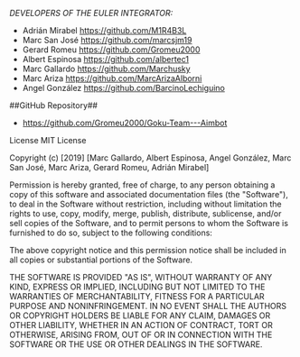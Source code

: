 *DEVELOPERS OF THE  EULER INTEGRATOR:*


- Adrián Mirabel   https://github.com/M1R4B3L
- Marc San José    https://github.com/marcsjm19
- Gerard Romeu     https://github.com/Gromeu2000
- Albert Espinosa  https://github.com/albertec1
- Marc Gallardo    https://github.com/Marchusky
- Marc Ariza       https://github.com/MarcArizaAlborni
- Angel González   https://github.com/BarcinoLechiguino

##GitHub Repository##

- https://github.com/Gromeu2000/Goku-Team---Aimbot

License
MIT License

Copyright (c) [2019] [Marc Gallardo, Albert Espinosa, Angel González, Marc San José, Marc Ariza, Gerard Romeu, Adrián Mirabel]

Permission is hereby granted, free of charge, to any person obtaining a copy of this software and 
associated documentation files (the "Software"), to deal in the Software without restriction, 
including without limitation the rights to use, copy, modify, merge, publish, distribute, sublicense, 
and/or sell copies of the Software, and to permit persons to whom the Software is furnished to do so,
subject to the following conditions:

The above copyright notice and this permission notice shall be included in all copies or substantial 
portions of the Software.

THE SOFTWARE IS PROVIDED "AS IS", WITHOUT WARRANTY OF ANY KIND, EXPRESS OR IMPLIED, INCLUDING BUT NOT 
LIMITED TO THE WARRANTIES OF MERCHANTABILITY, FITNESS FOR A PARTICULAR PURPOSE AND NONINFRINGEMENT. 
IN NO EVENT SHALL THE AUTHORS OR COPYRIGHT HOLDERS BE LIABLE FOR ANY CLAIM, DAMAGES OR OTHER LIABILITY, 
WHETHER IN AN ACTION OF CONTRACT, TORT OR OTHERWISE, ARISING FROM, OUT OF OR IN CONNECTION WITH THE 
SOFTWARE OR THE USE OR OTHER DEALINGS IN THE SOFTWARE.
